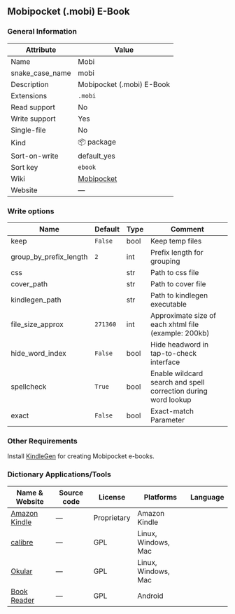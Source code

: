 ## Mobipocket (.mobi) E-Book

### General Information

| Attribute       | Value                                                  |
| --------------- | ------------------------------------------------------ |
| Name            | Mobi                                                   |
| snake_case_name | mobi                                                   |
| Description     | Mobipocket (.mobi) E-Book                              |
| Extensions      | `.mobi`                                                |
| Read support    | No                                                     |
| Write support   | Yes                                                    |
| Single-file     | No                                                     |
| Kind            | 📦 package                                              |
| Sort-on-write   | default_yes                                            |
| Sort key        | `ebook`                                                |
| Wiki            | [Mobipocket](https://en.wikipedia.org/wiki/Mobipocket) |
| Website         | ―                                                      |

### Write options

| Name                   | Default  | Type | Comment                                                        |
| ---------------------- | -------- | ---- | -------------------------------------------------------------- |
| keep                   | `False`  | bool | Keep temp files                                                |
| group_by_prefix_length | `2`      | int  | Prefix length for grouping                                     |
| css                    |          | str  | Path to css file                                               |
| cover_path             |          | str  | Path to cover file                                             |
| kindlegen_path         |          | str  | Path to kindlegen executable                                   |
| file_size_approx       | `271360` | int  | Approximate size of each xhtml file (example: 200kb)           |
| hide_word_index        | `False`  | bool | Hide headword in tap-to-check interface                        |
| spellcheck             | `True`   | bool | Enable wildcard search and spell correction during word lookup |
| exact                  | `False`  | bool | Exact-match Parameter                                          |



### Other Requirements

Install [KindleGen](https://wiki.mobileread.com/wiki/KindleGen) for creating Mobipocket e-books.

### Dictionary Applications/Tools

| Name & Website                                                             | Source code | License     | Platforms           | Language |
| -------------------------------------------------------------------------- | ----------- | ----------- | ------------------- | -------- |
| [Amazon Kindle](https://www.amazon.com/kindle)                             | ―           | Proprietary | Amazon Kindle       |          |
| [calibre](https://calibre-ebook.com/)                                      | ―           | GPL         | Linux, Windows, Mac |          |
| [Okular](https://okular.kde.org/)                                          | ―           | GPL         | Linux, Windows, Mac |          |
| [Book Reader](https://f-droid.org/en/packages/com.github.axet.bookreader/) | ―           | GPL         | Android             |          |
